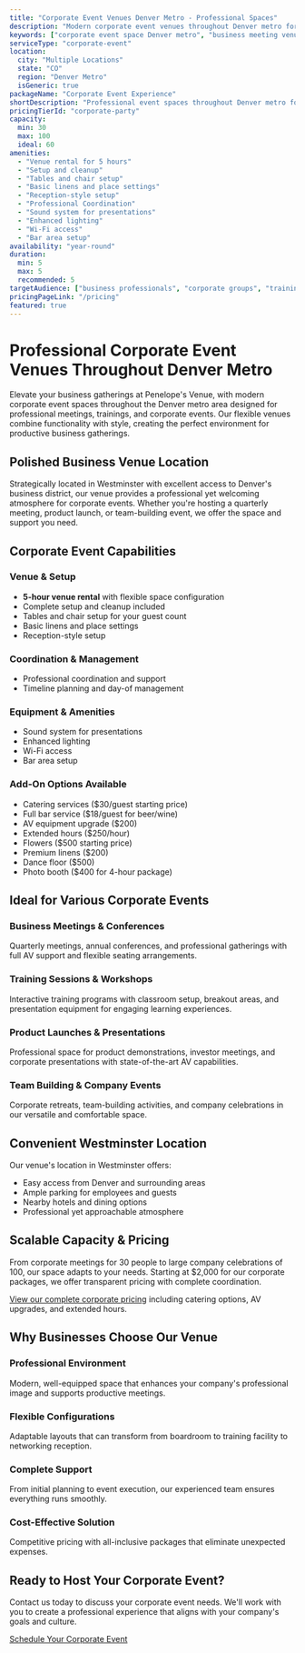 ```yaml
---
title: "Corporate Event Venues Denver Metro - Professional Spaces"
description: "Modern corporate event venues throughout Denver metro for 30-100 guests. Professional spaces starting at $2,000 with AV equipment and complete coordination."
keywords: ["corporate event space Denver metro", "business meeting venue Colorado", "professional event space", "corporate training facility", "Denver conference room", "Colorado corporate venue"]
serviceType: "corporate-event"
location:
  city: "Multiple Locations"
  state: "CO"
  region: "Denver Metro"
  isGeneric: true
packageName: "Corporate Event Experience"
shortDescription: "Professional event spaces throughout Denver metro for 30-100 guests with complete coordination and modern amenities."
pricingTierId: "corporate-party"
capacity:
  min: 30
  max: 100
  ideal: 60
amenities:
  - "Venue rental for 5 hours"
  - "Setup and cleanup"
  - "Tables and chair setup"
  - "Basic linens and place settings"
  - "Reception-style setup"
  - "Professional Coordination"
  - "Sound system for presentations"
  - "Enhanced lighting"
  - "Wi-Fi access"
  - "Bar area setup"
availability: "year-round"
duration:
  min: 5
  max: 5
  recommended: 5
targetAudience: ["business professionals", "corporate groups", "training organizations"]
pricingPageLink: "/pricing"
featured: true
---
```


# Professional Corporate Event Venues Throughout Denver Metro

Elevate your business gatherings at Penelope's Venue, with modern corporate event spaces throughout the Denver metro area designed for professional meetings, trainings, and corporate events. Our flexible venues combine functionality with style, creating the perfect environment for productive business gatherings.

## Polished Business Venue Location

Strategically located in Westminster with excellent access to Denver's business district, our venue provides a professional yet welcoming atmosphere for corporate events. Whether you're hosting a quarterly meeting, product launch, or team-building event, we offer the space and support you need.

## Corporate Event Capabilities

### Venue & Setup
- **5-hour venue rental** with flexible space configuration
- Complete setup and cleanup included
- Tables and chair setup for your guest count
- Basic linens and place settings
- Reception-style setup

### Coordination & Management
- Professional coordination and support
- Timeline planning and day-of management

### Equipment & Amenities
- Sound system for presentations
- Enhanced lighting
- Wi-Fi access
- Bar area setup

### Add-On Options Available
- Catering services ($30/guest starting price)
- Full bar service ($18/guest for beer/wine)
- AV equipment upgrade ($200)
- Extended hours ($250/hour)
- Flowers ($500 starting price)
- Premium linens ($200)
- Dance floor ($500)
- Photo booth ($400 for 4-hour package)

## Ideal for Various Corporate Events

### Business Meetings & Conferences
Quarterly meetings, annual conferences, and professional gatherings with full AV support and flexible seating arrangements.

### Training Sessions & Workshops
Interactive training programs with classroom setup, breakout areas, and presentation equipment for engaging learning experiences.

### Product Launches & Presentations
Professional space for product demonstrations, investor meetings, and corporate presentations with state-of-the-art AV capabilities.

### Team Building & Company Events
Corporate retreats, team-building activities, and company celebrations in our versatile and comfortable space.

## Convenient Westminster Location

Our venue's location in Westminster offers:
- Easy access from Denver and surrounding areas
- Ample parking for employees and guests
- Nearby hotels and dining options
- Professional yet approachable atmosphere

## Scalable Capacity & Pricing

From corporate meetings for 30 people to large company celebrations of 100, our space adapts to your needs. Starting at $2,000 for our corporate packages, we offer transparent pricing with complete coordination.

[View our complete corporate pricing](/pricing) including catering options, AV upgrades, and extended hours.

## Why Businesses Choose Our Venue

### Professional Environment
Modern, well-equipped space that enhances your company's professional image and supports productive meetings.

### Flexible Configurations
Adaptable layouts that can transform from boardroom to training facility to networking reception.

### Complete Support
From initial planning to event execution, our experienced team ensures everything runs smoothly.

### Cost-Effective Solution
Competitive pricing with all-inclusive packages that eliminate unexpected expenses.

## Ready to Host Your Corporate Event?

Contact us today to discuss your corporate event needs. We'll work with you to create a professional experience that aligns with your company's goals and culture.

[Schedule Your Corporate Event](/contact#book)
